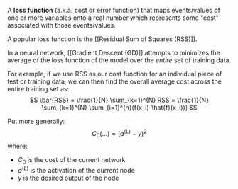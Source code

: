 A **loss function** (a.k.a. cost or error function) that maps events/values of one or more variables onto a real number which represents some "cost" associated with those events/values. 

A popular loss function is the [[Residual Sum of Squares (RSS)]]. 

In a neural network, [[Gradient Descent (GD)]] attempts to minimizes the average of the loss function of the model over the *entire* set of training data. 

For example, if we use RSS as our cost function for an individual piece of test or training data, we can then find the overall average cost across the entire training set as:
$$
\bar{RSS} = \frac{1}{N} \sum_{k=1}^{N} RSS = \frac{1}{N} \sum_{k=1}^{N} \sum_{i=1}^{n}(f(x_i)-\hat{f}(x_i))]
$$

Put more generally:
$$
C_0(...) = (a^{(L)}-y)^2
$$
where:
- $C_0$ is the cost of the current network
- $a^{(L)}$ is the activation of the current node
- $y$ is the desired output of the node